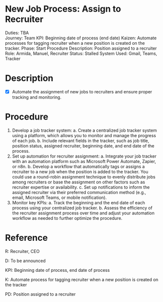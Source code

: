 # New Job Process: Assign to Recruiter

Duties: TBA  
Journey: Team
KPI: Beginning date of process (end date)
Kaizen: Automate processes for tagging recruiter when a new position is created on the tracker. 
Phase: Start
Procedure Description: Position assigned to a recruiter
Role: Armida, Manuel, Recruiter
Status: Stalled
System Used: Gmail, Teams, Tracker

# Description

- [x]  Automate the assignment of new jobs to recruiters and ensure proper tracking and monitoring.

# Procedure

1. Develop a job tracker system:
a. Create a centralized job tracker system using a platform, which allows you to monitor and manage the progress of each job.
b. Include relevant fields in the tracker, such as job title, position status, assigned recruiter, beginning date, and end date of the process.
2. Set up automation for recruiter assignment:
a. Integrate your job tracker with an automation platform such as Microsoft Power Automate, Zapier, or n8n.
b. Develop a workflow that automatically tags or assigns a recruiter to a new job when the position is added to the tracker. You could use a round-robin assignment technique to evenly distribute jobs among recruiters or base the assignment on other factors such as recruiter expertise or availability.
c. Set up notifications to inform the assigned recruiter via their preferred communication method (e.g., email, Microsoft Teams, or mobile notification).
3. Monitor key KPIs:
a. Track the beginning and the end date of each process using your centralized job tracker.
b. Assess the efficiency of the recruiter assignment process over time and adjust your automation workflow as needed to further optimize the procedure.

# Reference

R: Recruiter, CEO

D: To be announced

KPI: Beginning date of process, end date of process

K: Automate process for tagging recruiter when a new position is created on the tracker

PD: Position assigned to a recruiter